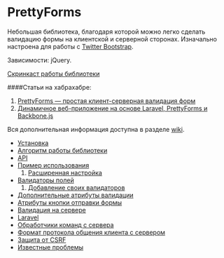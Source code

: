 PrettyForms
===========

Небольшая библиотека, благодаря которой можно легко сделать валидацию формы на клиентской и серверной сторонах. Изначально настроена для работы с [Twitter Bootstrap](getbootstrap.com).

Зависимости: jQuery.

[Скринкаст работы библиотеки](demo.gif)

####Статьи на хабрахабре:
1. [PrettyForms — простая клиент-серверная валидация форм](http://habrahabr.ru/post/243637/)
2. [Динамичное веб-приложение на основе Laravel, PrettyForms и Backbone.js](http://habrahabr.ru/post/243925/)

Вся дополнительная информация доступна в разделе [wiki](https://github.com/believer-ufa/prettyforms/wiki).

- [Установка](https://github.com/believer-ufa/prettyforms/wiki/1.-%D0%A3%D1%81%D1%82%D0%B0%D0%BD%D0%BE%D0%B2%D0%BA%D0%B0)
- [Алгоритм работы библиотеки](https://github.com/believer-ufa/prettyforms/wiki/%D0%90%D0%BB%D0%B3%D0%BE%D1%80%D0%B8%D1%82%D0%BC-%D1%80%D0%B0%D0%B1%D0%BE%D1%82%D1%8B-%D0%B1%D0%B8%D0%B1%D0%BB%D0%B8%D0%BE%D1%82%D0%B5%D0%BA%D0%B8)
- [API](https://github.com/believer-ufa/prettyforms/wiki/API)
- [Пример использования](https://github.com/believer-ufa/prettyforms/wiki/2.-%D0%9F%D1%80%D0%B8%D0%BC%D0%B5%D1%80-%D0%B8%D1%81%D0%BF%D0%BE%D0%BB%D1%8C%D0%B7%D0%BE%D0%B2%D0%B0%D0%BD%D0%B8%D1%8F-%D0%B1%D0%B8%D0%B1%D0%BB%D0%B8%D0%BE%D1%82%D0%B5%D0%BA%D0%B8)
  1. [Расширенная настройка](https://github.com/believer-ufa/prettyforms/wiki/2.1-%D0%A0%D0%B0%D1%81%D1%88%D0%B8%D1%80%D0%B5%D0%BD%D0%BD%D0%B0%D1%8F-%D0%BD%D0%B0%D1%81%D1%82%D1%80%D0%BE%D0%B9%D0%BA%D0%B0)
- [Валидаторы полей](https://github.com/believer-ufa/prettyforms/wiki/3.-%D0%92%D0%B0%D0%BB%D0%B8%D0%B4%D0%B0%D1%82%D0%BE%D1%80%D1%8B-%D0%BF%D0%BE%D0%BB%D0%B5%D0%B9)
  1. [Добавление своих валидаторов](https://github.com/believer-ufa/prettyforms/wiki/3.1-%D0%94%D0%BE%D0%B1%D0%B0%D0%B2%D0%BB%D0%B5%D0%BD%D0%B8%D0%B5-%D1%81%D0%B2%D0%BE%D0%B8%D1%85-%D0%B2%D0%B0%D0%BB%D0%B8%D0%B4%D0%B0%D1%82%D0%BE%D1%80%D0%BE%D0%B2)
- [Дополнительные атрибуты валидации](https://github.com/believer-ufa/prettyforms/wiki/4.-%D0%94%D0%BE%D0%BF%D0%BE%D0%BB%D0%BD%D0%B8%D1%82%D0%B5%D0%BB%D1%8C%D0%BD%D1%8B%D0%B5-%D0%B0%D1%82%D1%80%D0%B8%D0%B1%D1%83%D1%82%D1%8B-%D0%B2%D0%B0%D0%BB%D0%B8%D0%B4%D0%B0%D1%86%D0%B8%D0%B8)
- [Атрибуты кнопки отправки формы](https://github.com/believer-ufa/prettyforms/wiki/5.-%D0%90%D1%82%D1%80%D0%B8%D0%B1%D1%83%D1%82%D1%8B-%D0%BA%D0%BD%D0%BE%D0%BF%D0%BA%D0%B8-%D0%BE%D1%82%D0%BF%D1%80%D0%B0%D0%B2%D0%BA%D0%B8-%D1%84%D0%BE%D1%80%D0%BC%D1%8B)
- [Валидация на сервере](https://github.com/believer-ufa/prettyforms/wiki/6.-%D0%92%D0%B0%D0%BB%D0%B8%D0%B4%D0%B0%D1%86%D0%B8%D1%8F-%D0%BD%D0%B0-%D1%81%D0%B5%D1%80%D0%B2%D0%B5%D1%80%D0%B5)
- [Laravel](https://github.com/believer-ufa/prettyforms/wiki/7.-Laravel)
- [Обработчики команд с сервера](https://github.com/believer-ufa/prettyforms/wiki/8.-%D0%9E%D0%B1%D1%80%D0%B0%D0%B1%D0%BE%D1%82%D1%87%D0%B8%D0%BA%D0%B8-%D0%BA%D0%BE%D0%BC%D0%B0%D0%BD%D0%B4-%D1%81-%D1%81%D0%B5%D1%80%D0%B2%D0%B5%D1%80%D0%B0)
- [Формат протокола общения клиента с сервером](https://github.com/believer-ufa/prettyforms/wiki/9.-%D0%A4%D0%BE%D1%80%D0%BC%D0%B0%D1%82-%D0%BF%D1%80%D0%BE%D1%82%D0%BE%D0%BA%D0%BE%D0%BB%D0%B0-%D0%BE%D0%B1%D1%89%D0%B5%D0%BD%D0%B8%D1%8F-%D0%BA%D0%BB%D0%B8%D0%B5%D0%BD%D1%82%D0%B0-%D1%81-%D1%81%D0%B5%D1%80%D0%B2%D0%B5%D1%80%D0%BE%D0%BC)
- [Защита от CSRF](https://github.com/believer-ufa/prettyforms/wiki/10.-%D0%97%D0%B0%D1%89%D0%B8%D1%82%D0%B0-%D0%BE%D1%82-CSRF)
- [Известные проблемы](https://github.com/believer-ufa/prettyforms/wiki/%D0%9F%D1%80%D0%BE%D0%B1%D0%BB%D0%B5%D0%BC%D1%8B)


